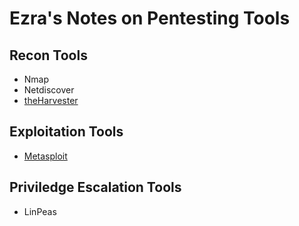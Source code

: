 # Ezra's Notes on Pentesting Tools
## Recon Tools
* Nmap
* Netdiscover
* [theHarvester](./theHarvester.md)
## Exploitation Tools
* [Metasploit](./metasploit.md)
## Priviledge Escalation Tools
* LinPeas
